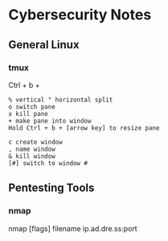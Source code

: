 # Cybersecurity Notes

## General Linux

### tmux

Ctrl + b +

	% vertical " horizontal split
	o switch pane
	x kill pane
	+ make pane into window	
	Hold Ctrl + b + [arrow key] to resize pane

	c create window
	, name window
	& kill window
	[#] switch to window #

## Pentesting Tools

### nmap

nmap [flags] filename ip.ad.dre.ss:port

